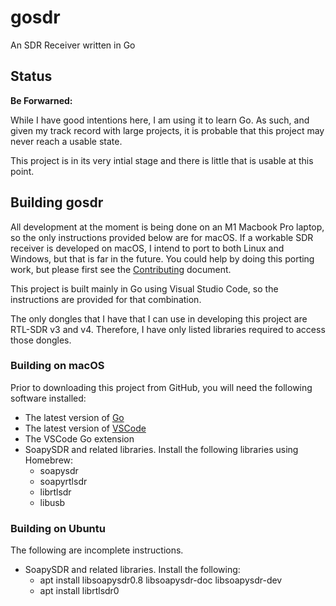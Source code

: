 # gosdr
An SDR Receiver written in Go

## Status

__Be Forwarned:__

While I have good intentions here, I am using it to learn Go. As such, and given my track record with large projects, it is
probable that this project may never reach a usable state.

This project is in its very intial stage and there is little that is usable at this point.

## Building gosdr

All development at the moment is being done on an M1 Macbook Pro laptop, so the only instructions provided below are for
macOS. If a workable SDR receiver is developed on macOS, I intend to port to both Linux and Windows, but that is far in the
future. You could help by doing this porting work, but please first see the [Contributing](CONTRIBUTING.md) document.

This project is built mainly in Go using Visual Studio Code, so the instructions are provided for that combination.

The only dongles that I have that I can use in developing this project are RTL-SDR v3 and v4. Therefore, I have only listed
libraries required to access those dongles.

### Building on macOS

Prior to downloading this project from GitHub, you will need the following software installed:

- The latest version of [Go](https://go.dev/doc/install)
- The latest version of [VSCode](https://code.visualstudio.com/Download)
- The VSCode Go extension
- SoapySDR and related libraries. Install the following libraries using Homebrew:
    - soapysdr
    - soapyrtlsdr
    - librtlsdr
    - libusb

### Building on Ubuntu

The following are incomplete instructions.

- SoapySDR and related libraries. Install the following:
    - apt install libsoapysdr0.8 libsoapysdr-doc libsoapysdr-dev
    - apt install librtlsdr0
 